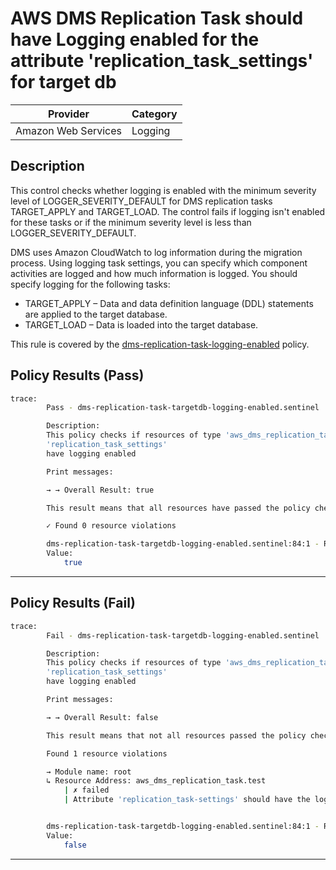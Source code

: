 # AWS DMS Replication Task should have Logging enabled for the attribute 'replication_task_settings' for target db

| Provider            |    Category   |
| ------------------- |   ---------   |
| Amazon Web Services |    Logging    |

## Description

This control checks whether logging is enabled with the minimum severity level of LOGGER_SEVERITY_DEFAULT for DMS replication tasks TARGET_APPLY and TARGET_LOAD. The control fails if logging isn't enabled for these tasks or if the minimum severity level is less than LOGGER_SEVERITY_DEFAULT.

DMS uses Amazon CloudWatch to log information during the migration process. Using logging task settings, you can specify which component activities are logged and how much information is logged. You should specify logging for the following tasks:

  - TARGET_APPLY – Data and data definition language (DDL) statements are applied to the target database.
  - TARGET_LOAD – Data is loaded into the target database.

This rule is covered by the [dms-replication-task-logging-enabled](https://github.com/hashicorp/policy-library-FSBP-Policy-Set-for-AWS-Terraform/blob/main/policies/dms/dms-replication-task-logging-enabled.sentinel) policy.

## Policy Results (Pass)

```bash
trace:
        Pass - dms-replication-task-targetdb-logging-enabled.sentinel

        Description:
        This policy checks if resources of type 'aws_dms_replication_task' have the
        'replication_task_settings'
        have logging enabled

        Print messages:

        → → Overall Result: true

        This result means that all resources have passed the policy check for the policy dms-replication-task-targetdb-logging-enabled.

        ✓ Found 0 resource violations

        dms-replication-task-targetdb-logging-enabled.sentinel:84:1 - Rule "main"
        Value:
            true
```

---

## Policy Results (Fail)

```bash
trace:
        Fail - dms-replication-task-targetdb-logging-enabled.sentinel

        Description:
        This policy checks if resources of type 'aws_dms_replication_task' have the
        'replication_task_settings'
        have logging enabled

        Print messages:

        → → Overall Result: false

        This result means that not all resources passed the policy check and the protected behavior is not allowed for the policy dms-replication-instances-should-not-be-public.

        Found 1 resource violations

        → Module name: root
        ↳ Resource Address: aws_dms_replication_task.test
            | ✗ failed
            | Attribute 'replication_task-settings' should have the logging enabled for AWS DMS Replication Task.Refer to https://docs.aws.amazon.com/securityhub/latest/userguide/dms-controls.html#dms-7 for more details.


        dms-replication-task-targetdb-logging-enabled.sentinel:84:1 - Rule "main"
        Value:
            false
```

---
